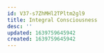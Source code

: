 ```yaml
---
id: V37-s7ZhMHl2TPltm2gl9
title: Integral Consciousness
desc: ''
updated: 1639759645942
created: 1639759645942
---
```


